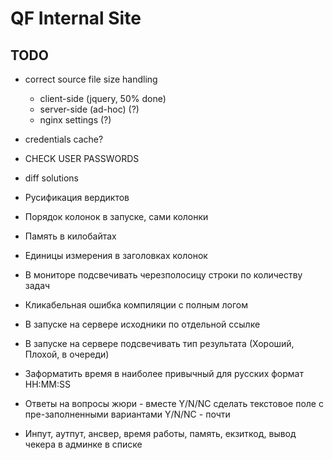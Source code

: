 # QF Internal Site

## TODO

- correct source file size handling
    - client-side  (jquery, 50% done)
    - server-side (ad-hoc) (?)
    - nginx settings (?)
- credentials cache?
- CHECK USER PASSWORDS
- diff solutions

- Русификация вердиктов
- Порядок колонок в запуске, сами колонки
- Память в килобайтах
- Единицы измерения в заголовках колонок
- В мониторе подсвечивать черезполосицу строки по количеству задач
- Кликабельная ошибка компиляции с полным логом
- В запуске на сервере исходники по отдельной ссылке
- В запуске на сервере подсвечивать тип результата (Хороший, Плохой, в очереди)
- Заформатить время в наиболее привычный для русских формат HH:MM:SS
- Ответы на вопросы жюри - вместе Y/N/NC сделать текстовое поле с пре-заполненными вариантами Y/N/NC - почти
- Инпут, аутпут, ансвер, время работы, память, екзиткод, вывод чекера в админке в списке